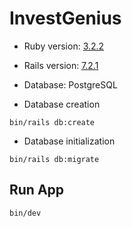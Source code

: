 # InvestGenius

* Ruby version: [3.2.2](https://github.com/ZachGrande/invest-genius/blob/263e983a699a1c6d914bb6c900ff315a41bb3dbd/.ruby-version#L1)

* Rails version: [7.2.1](https://github.com/ZachGrande/invest-genius/blob/main/Gemfile#L4)

* Database: PostgreSQL

* Database creation

```shell
bin/rails db:create
```

* Database initialization

```shell
bin/rails db:migrate
```

## Run App

```shell
bin/dev
```
